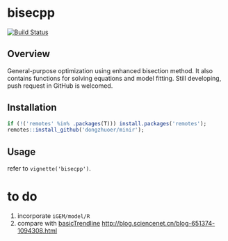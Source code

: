 # bisecpp
[![Build Status](https://travis-ci.com/dongzhuoer/bisecpp.svg?branch=master)](https://travis-ci.com/dongzhuoer/bisecpp)


## Overview

General-purpose optimization using enhanced bisection method. It also contains functions for solving equations and model fitting. Still developing, push request in GitHub is welcomed.

 

## Installation

```r
if (!('remotes' %in% .packages(T))) install.packages('remotes');
remotes::install_github('dongzhuoer/minir');
```

## Usage

refer to `vignette('bisecpp')`.

# to do

1. incorporate `iGEM/model/R`
1. compare with [basicTrendline](https://github.com/PhDMeiwp/basicTrendline) http://blog.sciencenet.cn/blog-651374-1094308.html